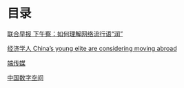 # 目录

[联合早报 下午察：如何理解网络流行语“润”](下午察：如何理解网络流行语“润”.md)

[经济学人 China’s young elite are considering moving abroad](China_young_elite_are_considering_moving_abroad.md)

[端传媒](https://theinitium.com/tags/_3121/)

[中国数字空间](https://chinadigitaltimes.net/space/润)
